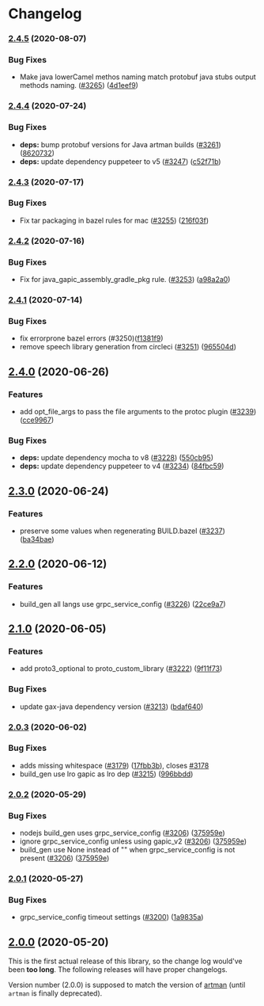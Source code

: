# Changelog

### [2.4.5](https://www.github.com/googleapis/gapic-generator/compare/v2.4.4...v2.4.5) (2020-08-07)


### Bug Fixes

* Make java lowerCamel methos naming match protobuf java stubs output methods naming. ([#3265](https://www.github.com/googleapis/gapic-generator/issues/3265)) ([4d1eef9](https://www.github.com/googleapis/gapic-generator/commit/4d1eef9608a67220a2b08df5d26335790c8fe1e1))

### [2.4.4](https://www.github.com/googleapis/gapic-generator/compare/v2.4.3...v2.4.4) (2020-07-24)


### Bug Fixes

* **deps:** bump protobuf versions for Java artman builds ([#3261](https://www.github.com/googleapis/gapic-generator/issues/3261)) ([8620732](https://www.github.com/googleapis/gapic-generator/commit/8620732e45c50f7d139847e05f10055aa8709c83))
* **deps:** update dependency puppeteer to v5 ([#3247](https://www.github.com/googleapis/gapic-generator/issues/3247)) ([c52f71b](https://www.github.com/googleapis/gapic-generator/commit/c52f71bdd8cc12c2a9a8431ec1f0c42e5f70ef69))

### [2.4.3](https://www.github.com/googleapis/gapic-generator/compare/v2.4.2...v2.4.3) (2020-07-17)


### Bug Fixes

* Fix tar packaging in bazel rules for mac ([#3255](https://www.github.com/googleapis/gapic-generator/issues/3255)) ([216f03f](https://www.github.com/googleapis/gapic-generator/commit/216f03fc6bba591e3607f7cebb4f325910f9e085))

### [2.4.2](https://www.github.com/googleapis/gapic-generator/compare/v2.4.1...v2.4.2) (2020-07-16)


### Bug Fixes

* Fix for java_gapic_assembly_gradle_pkg rule. ([#3253](https://www.github.com/googleapis/gapic-generator/issues/3253)) ([a98a2a0](https://www.github.com/googleapis/gapic-generator/commit/a98a2a0edc62214cf2764a1644c32e631318123f))

### [2.4.1](https://www.github.com/googleapis/gapic-generator/compare/v2.4.0...v2.4.1) (2020-07-14)


### Bug Fixes
* fix errorprone bazel errors (#3250)([f1381f9](https://github.com/googleapis/gapic-generator/commit/f1381f999795a62720462d3ec7095b1d566a3653))
* remove speech library generation from circleci ([#3251](https://www.github.com/googleapis/gapic-generator/issues/3251)) ([965504d](https://www.github.com/googleapis/gapic-generator/commit/965504dfda60c649f37738b2efd022d07ec9d8ce))

## [2.4.0](https://www.github.com/googleapis/gapic-generator/compare/v2.3.0...v2.4.0) (2020-06-26)


### Features

* add opt_file_args to pass the file arguments to the protoc plugin ([#3239](https://www.github.com/googleapis/gapic-generator/issues/3239)) ([cce9967](https://www.github.com/googleapis/gapic-generator/commit/cce996760223cc3980af8da44e8f0c609dba871c))


### Bug Fixes

* **deps:** update dependency mocha to v8 ([#3228](https://www.github.com/googleapis/gapic-generator/issues/3228)) ([550cb95](https://www.github.com/googleapis/gapic-generator/commit/550cb959ba4cec7063ccb9f80aa913943384d7e7))
* **deps:** update dependency puppeteer to v4 ([#3234](https://www.github.com/googleapis/gapic-generator/issues/3234)) ([84fbc59](https://www.github.com/googleapis/gapic-generator/commit/84fbc5901935a5571977cb6b5f1f0c8889817c02))

## [2.3.0](https://www.github.com/googleapis/gapic-generator/compare/v2.2.0...v2.3.0) (2020-06-24)


### Features

* preserve some values when regenerating BUILD.bazel ([#3237](https://www.github.com/googleapis/gapic-generator/issues/3237)) ([ba34bae](https://www.github.com/googleapis/gapic-generator/commit/ba34baefc8ce09ac5e1b1bf454b928e63b144dd9))

## [2.2.0](https://www.github.com/googleapis/gapic-generator/compare/v2.1.0...v2.2.0) (2020-06-12)


### Features

* build_gen all langs use grpc_service_config ([#3226](https://www.github.com/googleapis/gapic-generator/issues/3226)) ([22ce9a7](https://www.github.com/googleapis/gapic-generator/commit/22ce9a7b376f3a51006ed1ef7a1d70527fe3f2ca))

## [2.1.0](https://www.github.com/googleapis/gapic-generator/compare/v2.0.3...v2.1.0) (2020-06-05)


### Features

* add proto3_optional to proto_custom_library ([#3222](https://www.github.com/googleapis/gapic-generator/issues/3222)) ([9f11f73](https://www.github.com/googleapis/gapic-generator/commit/9f11f7341e0300cbc5b846dd2c6847b08c65e2f8))


### Bug Fixes

* update gax-java dependency version ([#3213](https://www.github.com/googleapis/gapic-generator/issues/3213)) ([bdaf640](https://www.github.com/googleapis/gapic-generator/commit/bdaf640a56eff853ad76be908981ac7fbbc3a61b))

### [2.0.3](https://www.github.com/googleapis/gapic-generator/compare/v2.0.2...v2.0.3) (2020-06-02)


### Bug Fixes

* adds missing whitespace ([#3179](https://www.github.com/googleapis/gapic-generator/issues/3179)) ([17fbb3b](https://www.github.com/googleapis/gapic-generator/commit/17fbb3b38a20d13e69879d845a045dc1f8448a3d)), closes [#3178](https://www.github.com/googleapis/gapic-generator/issues/3178)
* build_gen use lro gapic as lro dep ([#3215](https://www.github.com/googleapis/gapic-generator/issues/3215)) ([996bbdd](https://www.github.com/googleapis/gapic-generator/commit/996bbdd2d37f3f83a7f30226101dad9465590691))

### [2.0.2](https://www.github.com/googleapis/gapic-generator/compare/v2.0.1...v2.0.2) (2020-05-29)


### Bug Fixes

* nodejs build_gen uses grpc_service_config ([#3206](https://www.github.com/googleapis/gapic-generator/issues/3206)) ([375959e](https://www.github.com/googleapis/gapic-generator/commit/375959e1e9d8f6bdcaafba1a47a98b96e899e831))
* ignore grpc_service_config unless using gapic_v2 ([#3206](https://www.github.com/googleapis/gapic-generator/issues/3206)) ([375959e](https://www.github.com/googleapis/gapic-generator/commit/375959e1e9d8f6bdcaafba1a47a98b96e899e831))
* build_gen use None instead of "" when grpc_service_config is not present ([#3206](https://www.github.com/googleapis/gapic-generator/issues/3206)) ([375959e](https://www.github.com/googleapis/gapic-generator/commit/375959e1e9d8f6bdcaafba1a47a98b96e899e831))

### [2.0.1](https://www.github.com/googleapis/gapic-generator/compare/v2.0.0...v2.0.1) (2020-05-27)


### Bug Fixes

* grpc_service_config timeout settings ([#3200](https://www.github.com/googleapis/gapic-generator/issues/3200)) ([1a9835a](https://www.github.com/googleapis/gapic-generator/commit/1a9835a9483d705723ed6bfce8133cb88f9e0575))

## [2.0.0](https://www.github.com/googleapis/gapic-generator/compare/v0.0.1...v2.0.0) (2020-05-20)


This is the first actual release of this library, so the change log would've been **too long**.
The following releases will have proper changelogs.

Version number (2.0.0) is supposed to match the version of [artman](https://github.com/googleapis/artman/releases)
(until `artman` is finally deprecated).
